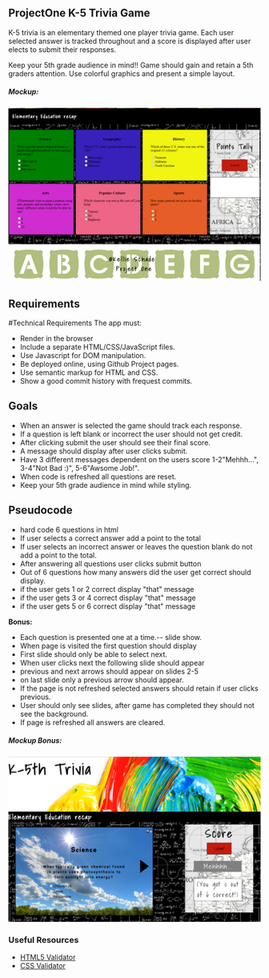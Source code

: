 ## ProjectOne K-5 Trivia Game
K-5 trivia is an elementary themed one player trivia game. Each user selected answer is tracked throughout and a score is displayed after user elects to submit their responses.

Keep your 5th grade audience in mind!! Game should gain and retain a 5th graders attention. Use colorful graphics and present a simple layout. 

##### Mockup:
![](MVP.PNG)


## Requirements
#Technical Requirements
The app must:
- Render in the browser
- Include a separate HTML/CSS/JavaScript files.
- Use Javascript for DOM manipulation.
- Be deployed online, using Github Project pages.
- Use semantic markup for HTML and CSS.
- Show a good commit history with frequest commits.

## Goals
- When an answer is selected the game should track each response.
- If a question is left blank or incorrect the user should not get credit. 
- After clicking submit the user should see their final score.
- A message should display after user clicks submit.
- Have 3 different messages dependent on the users score 1-2"Mehhh...", 3-4"Not Bad :)", 5-6"Awsome Job!".
- When code is refreshed all questions are reset.
- Keep your 5th grade audience in mind while styling. 

## Pseudocode
- hard code 6 questions in html
- If user selects a correct answer add a point to the total
- If user selects an incorrect answer or leaves the question blank do not add a point to the total.
- After answering all questions user clicks submit button
- Out of 6 questions how many answers did the user get correct should display.
- if the user gets 1 or 2 correct display "that" message
- if the user gets 3 or 4 correct display "that" message
- if the user gets 5 or 6 correct display "that" message

**Bonus:**

- Each question is presented one at a time.-- slide show.
- When page is visited the first question should display
- First slide should only be able to select next.
- When user clicks next the following slide should appear
- previous and next arrows should appear on slides 2-5
- on last slide only a previous arrow should appear.
- If the page is not refreshed selected answers should retain if user clicks previous.
- User should only see slides, after game has completed they should not see the background. 
- If page is refreshed all answers are cleared. 

##### Mockup **Bonus:**
![](screenshot.PNG)

### Useful Resources

- [HTML5 Validator](https://html5.validator.nu/)
- [CSS Validator](https://jigsaw.w3.org/css-validator/#validate_by_input)
